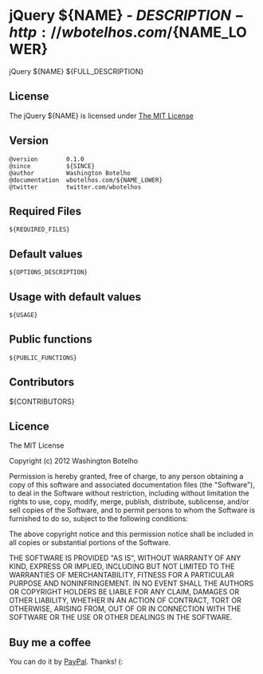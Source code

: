 # jQuery ${NAME} - ${DESCRIPTION} - http://wbotelhos.com/${NAME_LOWER}

jQuery ${NAME} ${FULL_DESCRIPTION}

## License

The jQuery ${NAME} is licensed under [The MIT License](http://www.opensource.org/licenses/mit-license.php)

## Version

	@version        0.1.0
	@since          ${SINCE}
	@author         Washington Botelho
	@documentation  wbotelhos.com/${NAME_LOWER}
	@twitter        twitter.com/wbotelhos

## Required Files

	${REQUIRED_FILES}

## Default values

	${OPTIONS_DESCRIPTION}

## Usage with default values

	${USAGE}

## Public functions

	${PUBLIC_FUNCTIONS}

## Contributors

${CONTRIBUTORS}

## Licence

The MIT License

Copyright (c) 2012 Washington Botelho

Permission is hereby granted, free of charge, to any person obtaining a copy of this software and associated documentation files (the "Software"), to deal in the Software without restriction, including without limitation the rights to use, copy, modify, merge, publish, distribute, sublicense, and/or sell copies of the Software, and to permit persons to whom the Software is furnished to do so, subject to the following conditions:

The above copyright notice and this permission notice shall be included in all copies or substantial portions of the Software.

THE SOFTWARE IS PROVIDED "AS IS", WITHOUT WARRANTY OF ANY KIND, EXPRESS OR IMPLIED, INCLUDING BUT NOT LIMITED TO THE WARRANTIES OF MERCHANTABILITY, FITNESS FOR A PARTICULAR PURPOSE AND NONINFRINGEMENT. IN NO EVENT SHALL THE AUTHORS OR COPYRIGHT HOLDERS BE LIABLE FOR ANY CLAIM, DAMAGES OR OTHER LIABILITY, WHETHER IN AN ACTION OF CONTRACT, TORT OR OTHERWISE, ARISING FROM, OUT OF OR IN CONNECTION WITH THE SOFTWARE OR THE USE OR OTHER DEALINGS IN THE SOFTWARE.

## Buy me a coffee

You can do it by [PayPal](https://www.paypal.com/cgi-bin/webscr?cmd=_donations&business=X8HEP2878NDEG&item_name=jQuery%20${NAME}). Thanks! (:
